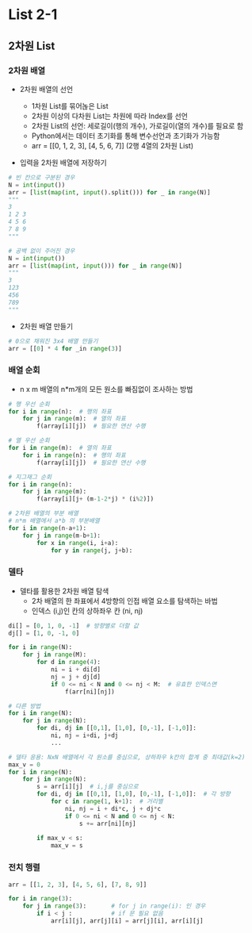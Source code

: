 # List 2-1

## 2차원 List

### 2차원 배열
- 2차원 배열의 선언
    - 1차원 List를 묶어녾은 List
    - 2차원 이상의 다차원 List는 차원에 따라 Index를 선언
    - 2차원 List의 선언: 세로길이(행의 개수), 가로길이(열의 개수)를 필요로 함
    - Python에서는 데이터 초기화를 통해 변수선언과 초기화가 가능함
    - arr = [[0, 1, 2, 3], [4, 5, 6, 7]] (2행 4열의 2차원 List)

- 입력을 2차원 배열에 저장하기
```python
# 빈 칸으로 구분된 경우
N = int(input())
arr = [list(map(int, input().split())) for _ in range(N)]
"""
3
1 2 3
4 5 6
7 8 9
"""

# 공백 없이 주어진 경우
N = int(input())
arr = [list(map(int, input())) for _ in range(N)]
"""
3
123
456
789
"""
```

- 2차원 배열 만들기
```python
# 0으로 채워진 3x4 배열 만들기
arr = [[0] * 4 for _in range(3)]
```

### 배열 순회
- n x m 배열의 n*m개의 모든 원소를 빠짐없이 조사하는 방법

```python
# 행 우선 순회
for i in range(n):  # 행의 좌표 
    for j in range(m):  # 열의 좌표
        f(array[i][j])  # 필요한 연산 수행

# 열 우선 순회
for i in range(m):  # 열의 좌표
    for i in range(n):  # 행의 좌표
        f(array[i][j])  # 필요한 연산 수행

# 지그재그 순회
for i in range(n):
    for j in range(m):
        f(array[i][j+ (m-1-2*j) * (i%2)])

# 2차원 배열의 부분 배열
# n*m 배열에서 a*b 의 부분배열
for i in range(n-a+1):
    for j in range(m-b+1):
        for x in range(i, i+a):
            for y in range(j, j+b):

```

### 델타
- 델타를 활용한 2차원 배열 탐색
    - 2차 배열의 한 좌표에서 4방향의 인접 배열 요소를 탐색하는 바법
    - 인덱스 (i,j)인 칸의 상하좌우 칸 (ni, nj)
```python
di[] = [0, 1, 0, -1]  # 방향별로 더할 값
dj[] = [1, 0, -1, 0]

for i in range(N):
    for j in range(M):
        for d in range(4):
            ni = i + di[d]
            nj = j + dj[d]
            if 0 <= ni < N and 0 <= nj < M:  # 유효한 인덱스면
                f(arr[ni][nj])

# 다른 방법
for i in range(N):
    for j in range(N):
        for di, dj in [[0,1], [1,0], [0,-1], [-1,0]]:
            ni, nj = i+di, j+dj
            ...

# 델타 응용: NxN 배열에서 각 원소를 중심으로, 상하좌우 k칸의 합계 중 최대값(k=2)
max_v = 0
for i in range(N):
    for j in range(N):
        s = arr[i][j]  # i,j를 중심으로
        for di, dj in [[0,1], [1,0], [0,-1], [-1,0]]:  # 각 방향
            for c in range(1, k+1):  # 거리별
                ni, nj = i + di*c, j + dj*c
                if 0 <= ni < N and 0 <= nj < N:
                    s += arr[ni][nj]
            
        if max_v < s:
            max_v = s
```

### 전치 행렬
```python
arr = [[1, 2, 3], [4, 5, 6], [7, 8, 9]]

for i in range(3):
    for j in range(3):       # for j in range(i): 인 경우
        if i < j :           # if 문 필요 없음
            arr[i][j], arr[j][i] = arr[j][i], arr[i][j]
```